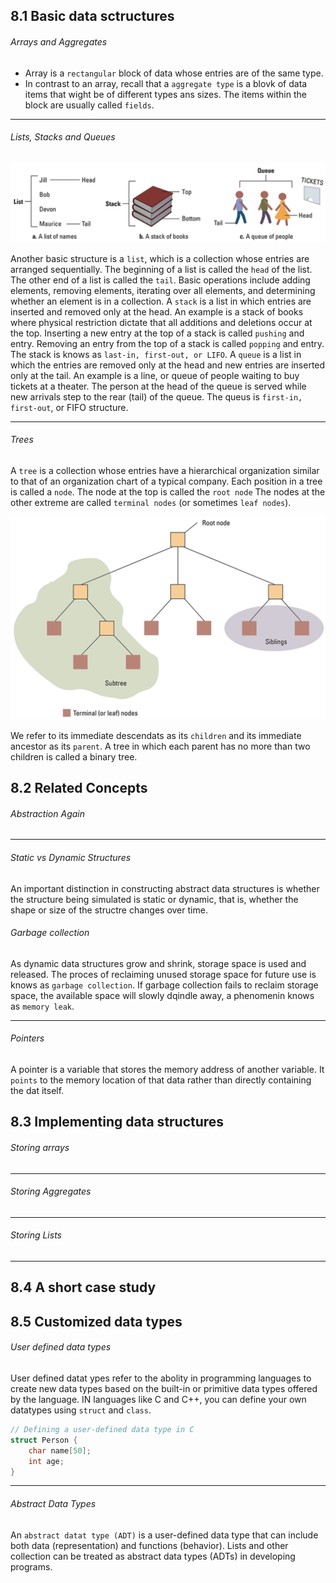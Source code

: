 ## 8.1 Basic data sctructures

<h6>Arrays and Aggregates</h6>

- Array is a `rectangular` block of data whose entries are of the same type.
- In contrast to an array, recall that a `aggregate type` is a blovk of data items that wight be of different types ans sizes. The items within the block are usually called `fields`.

---

<h6>Lists, Stacks and Queues</h6>

<img src="./images/list, stack and queues.png" style="border-radius: 5px;" width="850px">

Another basic structure is a `list`, which is a collection whose entries are arranged sequentially. The beginning of a list is called the `head` of the list. The other end of a list is called the `tail`.
Basic operations include adding elements, removing elements, iterating over all elements, and determining whether an element is in a collection.
A `stack` is a list in which entries are inserted and removed only at the head. An example is a stack of books where physical restriction dictate that all additions and deletions occur at the top. Inserting a new entry at the top of a stack is called `pushing` and entry. Removing an entry from the top of a stack is called `popping` and entry. The stack is knows as `last-in, first-out, or LIFO`.
A `queue` is a list in which the entries are removed only at the head and new entries are inserted only at the tail. An example is a line, or queue of people waiting to buy tickets at a theater. The person at the head of the queue is served while new arrivals step to the rear (tail) of the queue.
The queus is `first-in, first-out`, or FIFO structure.

---

<h6>Trees</h6>

A `tree` is a collection whose entries have a hierarchical organization similar to that of an organization chart of a typical company.
Each position in a tree is called a `node`. The node at the top is called the `root node` The nodes at the other extreme are called `terminal nodes` (or sometimes `leaf nodes`).

<img src="./images/tree terminology.png" style="border-radius: 5px;" width="650px">

We refer to its immediate descendats as its `children` and its immediate ancestor as its `parent`. A tree in which each parent has no more than two children is called a binary tree.

## 8.2 Related Concepts

<h6>Abstraction Again</h6>

---

<h6>Static vs Dynamic Structures</h6>
An important distinction in constructing abstract data structures is whether the structure being simulated is static or dynamic, that is, whether the shape or size of the structre changes over time.

<h6>Garbage collection</h6>

As dynamic data structures grow and shrink, storage space is used and released. The proces of reclaiming unused storage space for future use is knows as `garbage collection`.
If garbage collection fails to reclaim storage space, the available space will slowly dqindle away, a phenomenin knows as `memory leak`.

---

<h6>Pointers</h6>

A pointer is a variable that stores the memory address of another variable. It `points` to the memory location of that data rather than directly containing the dat itself.

## 8.3 Implementing data structures

<h6>Storing arrays</h6>

---

<h6>Storing Aggregates</h6>

---

<h6>Storing Lists</h6>

---

## 8.4 A short case study

## 8.5 Customized data types

<h6>User defined data types</h6>

User defined datat ypes refer to the abolity in programming languages to create new data types based on the built-in or primitive data types offered by the language.
IN languages like C and C++, you can define your own datatypes using `struct` and `class`.

```c
// Defining a user-defined data type in C
struct Person {
    char name[50];
    int age;
}
```

---

<h6>Abstract Data Types</h6>

An `abstract datat type (ADT)` is a user-defined data type that can include both data (representation) and functions (behavior).
Lists and other collection can be treated as abstract data types (ADTs) in developing programs.
